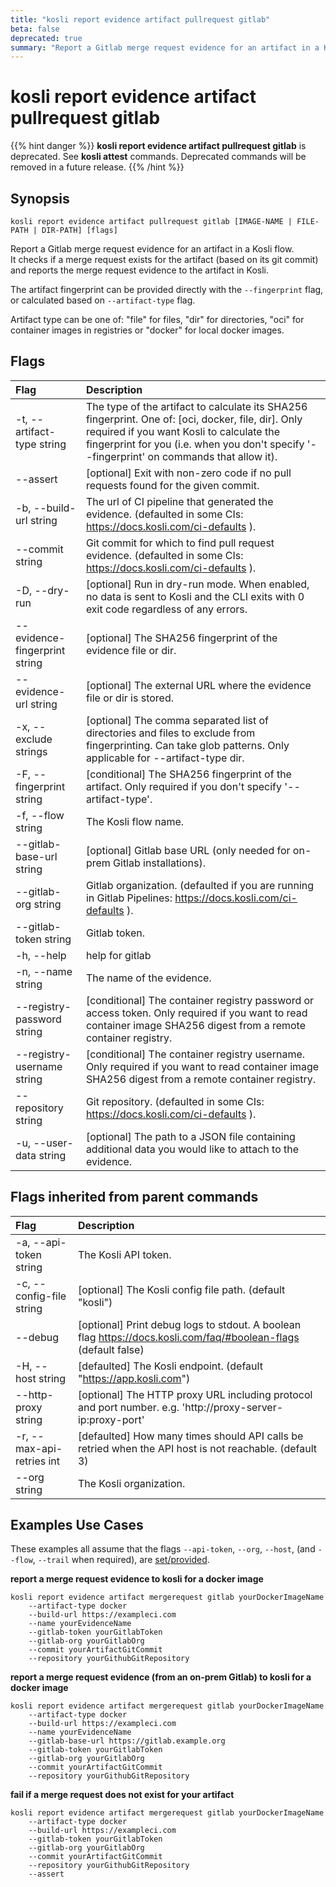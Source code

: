 ```yaml
---
title: "kosli report evidence artifact pullrequest gitlab"
beta: false
deprecated: true
summary: "Report a Gitlab merge request evidence for an artifact in a Kosli flow.  "
---
```


# kosli report evidence artifact pullrequest gitlab

{{% hint danger %}}
**kosli report evidence artifact pullrequest gitlab** is deprecated. See **kosli attest** commands.  Deprecated commands will be removed in a future release.
{{% /hint %}}
## Synopsis

```shell
kosli report evidence artifact pullrequest gitlab [IMAGE-NAME | FILE-PATH | DIR-PATH] [flags]
```

Report a Gitlab merge request evidence for an artifact in a Kosli flow.  
It checks if a merge request exists for the artifact (based on its git commit) and reports the merge request evidence to the artifact in Kosli.  

The artifact fingerprint can be provided directly with the `--fingerprint` flag, or 
calculated based on `--artifact-type` flag.

Artifact type can be one of: "file" for files, "dir" for directories, "oci" for container
images in registries or "docker" for local docker images.



## Flags
| Flag | Description |
| :--- | :--- |
|    -t, --artifact-type string  |  The type of the artifact to calculate its SHA256 fingerprint. One of: [oci, docker, file, dir]. Only required if you want Kosli to calculate the fingerprint for you (i.e. when you don't specify '--fingerprint' on commands that allow it).  |
|        --assert  |  [optional] Exit with non-zero code if no pull requests found for the given commit.  |
|    -b, --build-url string  |  The url of CI pipeline that generated the evidence. (defaulted in some CIs: https://docs.kosli.com/ci-defaults ).  |
|        --commit string  |  Git commit for which to find pull request evidence. (defaulted in some CIs: https://docs.kosli.com/ci-defaults ).  |
|    -D, --dry-run  |  [optional] Run in dry-run mode. When enabled, no data is sent to Kosli and the CLI exits with 0 exit code regardless of any errors.  |
|        --evidence-fingerprint string  |  [optional] The SHA256 fingerprint of the evidence file or dir.  |
|        --evidence-url string  |  [optional] The external URL where the evidence file or dir is stored.  |
|    -x, --exclude strings  |  [optional] The comma separated list of directories and files to exclude from fingerprinting. Can take glob patterns. Only applicable for --artifact-type dir.  |
|    -F, --fingerprint string  |  [conditional] The SHA256 fingerprint of the artifact. Only required if you don't specify '--artifact-type'.  |
|    -f, --flow string  |  The Kosli flow name.  |
|        --gitlab-base-url string  |  [optional] Gitlab base URL (only needed for on-prem Gitlab installations).  |
|        --gitlab-org string  |  Gitlab organization. (defaulted if you are running in Gitlab Pipelines: https://docs.kosli.com/ci-defaults ).  |
|        --gitlab-token string  |  Gitlab token.  |
|    -h, --help  |  help for gitlab  |
|    -n, --name string  |  The name of the evidence.  |
|        --registry-password string  |  [conditional] The container registry password or access token. Only required if you want to read container image SHA256 digest from a remote container registry.  |
|        --registry-username string  |  [conditional] The container registry username. Only required if you want to read container image SHA256 digest from a remote container registry.  |
|        --repository string  |  Git repository. (defaulted in some CIs: https://docs.kosli.com/ci-defaults ).  |
|    -u, --user-data string  |  [optional] The path to a JSON file containing additional data you would like to attach to the evidence.  |


## Flags inherited from parent commands
| Flag | Description |
| :--- | :--- |
|    -a, --api-token string  |  The Kosli API token.  |
|    -c, --config-file string  |  [optional] The Kosli config file path. (default "kosli")  |
|        --debug  |  [optional] Print debug logs to stdout. A boolean flag https://docs.kosli.com/faq/#boolean-flags (default false)  |
|    -H, --host string  |  [defaulted] The Kosli endpoint. (default "https://app.kosli.com")  |
|        --http-proxy string  |  [optional] The HTTP proxy URL including protocol and port number. e.g. 'http://proxy-server-ip:proxy-port'  |
|    -r, --max-api-retries int  |  [defaulted] How many times should API calls be retried when the API host is not reachable. (default 3)  |
|        --org string  |  The Kosli organization.  |


## Examples Use Cases

These examples all assume that the flags  `--api-token`, `--org`, `--host`, (and `--flow`, `--trail` when required), are [set/provided](https://docs.kosli.com/getting_started/install/#assigning-flags-via-environment-variables). 

**report a merge request evidence to kosli for a docker image**

```shell
kosli report evidence artifact mergerequest gitlab yourDockerImageName 
	--artifact-type docker 
	--build-url https://exampleci.com 
	--name yourEvidenceName 
	--gitlab-token yourGitlabToken 
	--gitlab-org yourGitlabOrg 
	--commit yourArtifactGitCommit 
	--repository yourGithubGitRepository 

```

**report a merge request evidence (from an on-prem Gitlab) to kosli for a docker image**

```shell
kosli report evidence artifact mergerequest gitlab yourDockerImageName 
	--artifact-type docker 
	--build-url https://exampleci.com 
	--name yourEvidenceName 
	--gitlab-base-url https://gitlab.example.org 
	--gitlab-token yourGitlabToken 
	--gitlab-org yourGitlabOrg 
	--commit yourArtifactGitCommit 
	--repository yourGithubGitRepository 

```

**fail if a merge request does not exist for your artifact**

```shell
kosli report evidence artifact mergerequest gitlab yourDockerImageName 
	--artifact-type docker 
	--build-url https://exampleci.com 
	--gitlab-token yourGitlabToken 
	--gitlab-org yourGitlabOrg 
	--commit yourArtifactGitCommit 
	--repository yourGithubGitRepository 
	--assert
```

